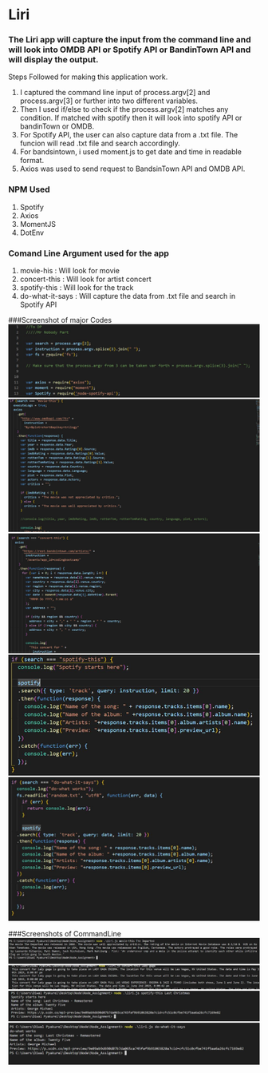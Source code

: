 # Liri

### The Liri app will capture the input from the command line and will look into OMDB API or Spotify API or BandinTown API and will display the output.

Steps Followed for making this application work.

1. I captured the command line input of process.argv[2] and process.argv[3] or further into two different variables.
2. Then I used if/else to check if the process.argv[2] matches any condition. If matched with spotify then it will look into spotify API or bandinTown or OMDB.
3. For Spotify API, the user can also capture data from a .txt file. The funcion will read .txt file and search accordingly. 
4. For bandsintown, i used moment.js to get date and time in readable format.
5. Axios was used to send request to BandsinTown API and OMDB API.



### NPM Used
1. Spotify 
2. Axios
3. MomentJS
4. DotEnv

### Comand Line Argument used for the app
1. movie-his : Will look for movie
2. concert-this : Will look for artist concert
3. spotify-this : Will look for the track
4. do-what-it-says : Will capture the data from .txt file and search in Spotify API

###Screenshot of major Codes
![](assets/node1.JPG)
![](assets/node2.JPG)
![](assets/node3.JPG)
![](assets/node4.JPG)
![](assets/node5.JPG)

###Screenshots of CommandLine
![](assets/node6.JPG)
![](assets/node7.JPG)
![](assets/node8.JPG)
![](assets/node9.JPG)